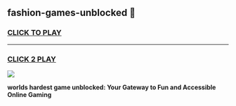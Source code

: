 
## fashion-games-unblocked 👋
<h3>
<a href="https://premium.freeplayer.one?title=fashion-games-unblocked&ref=14F">CLICK TO PLAY</a></h3>
<hr>

<h3>
<a href="https://premium.freeplayer.one?title=fashion-games-unblocked&ref=14F">CLICK 2 PLAY</a>
  
</h3>

<a href="https://premium.freeplayer.one?title=fashion-games-unblocked&ref=12F/"><img src="https://clearcache.store/games.png"></a>


**worlds hardest game unblocked: Your Gateway to Fun and Accessible Online Gaming**
